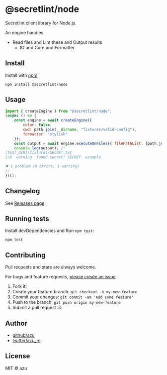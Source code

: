 # @secretlint/node

Secretlint client library for Node.js.

An engine handles

- Read files and Lint these and Output results
    - IO and Core and Formatter

## Install

Install with [npm](https://www.npmjs.com/):

    npm install @secretlint/node

## Usage

```js
import { createEngine } from "@secretlint/node";
(async () => {
    const engine = await createEngine({
        color: false,
        cwd: path.join(__dirname, "fixtures/valid-config"),
        formatter: "stylish"
    });
    const output = await engine.executeOnFiles({ filePathList: [path.join(__dirname, "fixtures/SECRET.txt")] });
    console.log(output); /*
[TEST_DIR]/fixtures/SECRET.txt
1:8  warning  found secret: SECRET  example

✖ 1 problem (0 errors, 1 warning)
*/
})();
```

## Changelog

See [Releases page](https://github.com/secretlint/secretlint/releases).

## Running tests

Install devDependencies and Run `npm test`:

    npm test

## Contributing

Pull requests and stars are always welcome.

For bugs and feature requests, [please create an issue](https://github.com/secretlint/secretlint/issues).

1. Fork it!
2. Create your feature branch: `git checkout -b my-new-feature`
3. Commit your changes: `git commit -am 'Add some feature'`
4. Push to the branch: `git push origin my-new-feature`
5. Submit a pull request :D

## Author

- [github/azu](https://github.com/azu)
- [twitter/azu_re](https://twitter.com/azu_re)

## License

MIT © azu
